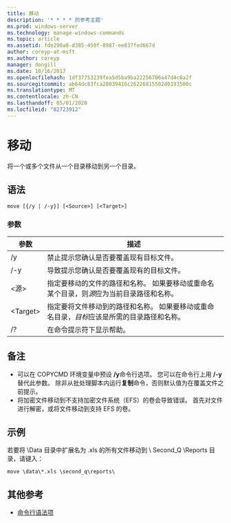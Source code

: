 ```yaml
---
title: 移动
description: '* * * * 的参考主题'
ms.prod: windows-server
ms.technology: manage-windows-commands
ms.topic: article
ms.assetid: fde290a8-d385-450f-8987-ee837fed667d
author: coreyp-at-msft
ms.author: coreyp
manager: dongill
ms.date: 10/16/2017
ms.openlocfilehash: 1df37753239fea5d5ba9ba22256706a47d4c6a2f
ms.sourcegitcommit: ab64dc83fca28039416c26226815502d0193500c
ms.translationtype: MT
ms.contentlocale: zh-CN
ms.lasthandoff: 05/01/2020
ms.locfileid: "82723912"
---
```

# <a name="move"></a>移动



将一个或多个文件从一个目录移动到另一个目录。



## <a name="syntax"></a>语法

```
move [{/y | /-y}] [<Source>] [<Target>]
```

### <a name="parameters"></a>参数

|参数|描述|
|---------|-----------|
|/y|禁止提示您确认是否要覆盖现有目标文件。|
|/-y|导致提示您确认是否要覆盖现有的目标文件。|
|\<源>|指定要移动的文件的路径和名称。 如果要移动或重命名某个目录，则*源*应为当前目录路径和名称。|
|\<Target>|指定要将文件移动到的路径和名称。 如果要移动或重命名目录，*目标*应该是所需的目录路径和名称。|
|/?|在命令提示符下显示帮助。|

## <a name="remarks"></a>备注

-   可以在 COPYCMD 环境变量中预设 **/y**命令行选项。 您可以在命令行上用 **/-y**替代此参数。 除非从批处理脚本内运行**复制**命令，否则默认值为在覆盖文件之前提示。
-   将加密文件移动到不支持加密文件系统（EFS）的卷会导致错误。 首先对文件进行解密，或将文件移动到支持 EFS 的卷。

## <a name="examples"></a>示例

若要将 \Data 目录中扩展名为 .xls 的所有文件移动到 \ Second_Q \Reports 目录，请键入：
```
move \data\*.xls \second_q\reports\ 
```

## <a name="additional-references"></a>其他参考

- [命令行语法项](command-line-syntax-key.md)